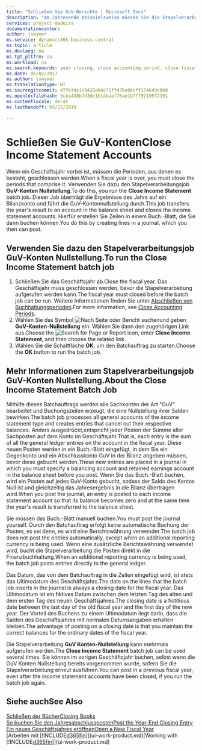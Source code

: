 ```yaml
---
title: "Schließen Sie GuV-Berichte | Microsoft Docs"
description: "Am Jahresende beispielsweise müssen Sie die Stapelverarbeitung \"GuV-Konten Nullstellung\" laufen lassen, um die Buchhaltungsperioden zu schließen, aus der sich das Geschäftsjahr zusammensetzt."
services: project-madeira
documentationcenter: 
author: jswymer
ms.service: dynamics365-business-central
ms.topic: article
ms.devlang: na
ms.tgt_pltfrm: na
ms.workload: na
ms.search.keywords: year closing, close accounting period, close fiscal year, bank account detailed trial balance
ms.date: 06/02/2017
ms.author: jswymer
ms.translationtype: HT
ms.sourcegitcommit: d7fb34e1c9428a64c71ff47be8bcff174649c00d
ms.openlocfilehash: 3cea438b7d3dc1b14baaf76ae1b7ff97195f2191
ms.contentlocale: de-at
ms.lasthandoff: 03/22/2018

---
```

# <a name="close-income-statement-accounts"></a><span data-ttu-id="be65d-103">Schließen Sie GuV-Konten</span><span class="sxs-lookup"><span data-stu-id="be65d-103">Close Income Statement Accounts</span></span>
<span data-ttu-id="be65d-104">Wenn ein Geschäftsjahr vorbei ist, müssen die Perioden, aus denen es besteht, geschlossen werden.</span><span class="sxs-lookup"><span data-stu-id="be65d-104">When a fiscal year is over, you must close the periods that comprise it.</span></span> <span data-ttu-id="be65d-105">Verwenden Sie dazu den Stapelverarbeitungsjob **GuV-Konten Nullstellung**.</span><span class="sxs-lookup"><span data-stu-id="be65d-105">To do this, you run the **Close Income Statement** batch job.</span></span> <span data-ttu-id="be65d-106">Dieser Job überträgt die Ergebnisse des Jahrs auf ein Bilanzkonto und führt die GuV-Kontennullstellung durch.</span><span class="sxs-lookup"><span data-stu-id="be65d-106">This job transfers the year's result to an account in the balance sheet and closes the income statement accounts.</span></span> <span data-ttu-id="be65d-107">Hierfür erstellen Sie Zeilen in einem Buch.-Blatt, die Sie dann buchen können.</span><span class="sxs-lookup"><span data-stu-id="be65d-107">You do this by creating lines in a journal, which you then can post.</span></span>

## <a name="to-run-the-close-income-statement-batch-job"></a><span data-ttu-id="be65d-108">Verwenden Sie dazu den Stapelverarbeitungsjob GuV-Konten Nullstellung.</span><span class="sxs-lookup"><span data-stu-id="be65d-108">To run the Close Income Statement batch job</span></span>
1. <span data-ttu-id="be65d-109">Schließen Sie das Geschäftsjahr ab.</span><span class="sxs-lookup"><span data-stu-id="be65d-109">Close the fiscal year.</span></span> <span data-ttu-id="be65d-110">Das Geschäftsjahr muss geschlossen werden, bevor die Stapelverarbeitung aufgerufen werden kann.</span><span class="sxs-lookup"><span data-stu-id="be65d-110">The fiscal year must closed before the batch job can be run.</span></span> <span data-ttu-id="be65d-111">Weitere Informationen finden Sie unter [Abschließen von Buchhaltungsperioden](year-close-account-periods.md).</span><span class="sxs-lookup"><span data-stu-id="be65d-111">For more information, see [Close Accounting Periods](year-close-account-periods.md).</span></span>
2. <span data-ttu-id="be65d-112">Wählen Sie das Symbol ![Nach Seite oder Bericht suchen](media/ui-search/search_small.png "Nach Seite oder Bericht suchen ")und geben **GuV-Konten-Nullstellung** ein. Wählen Sie dann den zugehörigen Link aus.</span><span class="sxs-lookup"><span data-stu-id="be65d-112">Choose the ![Search for Page or Report](media/ui-search/search_small.png "Search for Page or Report icon") icon, enter **Close Income Statement**, and then choose the related link.</span></span>
3. <span data-ttu-id="be65d-113">Wählen Sie die Schaltfläche **OK**, um den Batchauftrag zu starten.</span><span class="sxs-lookup"><span data-stu-id="be65d-113">Choose the **OK** button to run the batch job.</span></span>

## <a name="about-the-close-income-statement-batch-job"></a><span data-ttu-id="be65d-114">Mehr Informationen zum Stapelverarbeitungsjob GuV-Konten Nullstellung.</span><span class="sxs-lookup"><span data-stu-id="be65d-114">About the Close Income Statement Batch Job</span></span>
<span data-ttu-id="be65d-115">Mithilfe dieses Batchauftrags werden alle Sachkonten der Art "GuV" bearbeitet und Buchungszeilen erzeugt, die eine Nullstellung ihrer Salden bewirken.</span><span class="sxs-lookup"><span data-stu-id="be65d-115">The batch job processes all general accounts of the income statement type and creates entries that cancel out their respective balances.</span></span> <span data-ttu-id="be65d-116">Anders ausgedrückt,entspricht jeder Posten der Summe aller Sachposten auf dem Konto im Geschäftsjahr.</span><span class="sxs-lookup"><span data-stu-id="be65d-116">That is, each entry is the sum of all the general ledger entries on the account in the fiscal year.</span></span> <span data-ttu-id="be65d-117">Diese neuen Posten werden in ein Buch.-Blatt eingefügt, in dem Sie ein Gegenkonto und ein Abschlusskonto GuV in der Bilanz angeben müssen, bevor diese gebucht werden.</span><span class="sxs-lookup"><span data-stu-id="be65d-117">These new entries are placed in a journal in which you must specify a balancing account and retained earnings account in the balance sheet before you post.</span></span> <span data-ttu-id="be65d-118">Wenn Sie das Buch.-Blatt buchen, wird ein Posten auf jedes GuV-Konto gebucht, sodass der Saldo des Kontos Null ist und gleichzeitig das Jahresergebnis in die Bilanz übertragen wird.</span><span class="sxs-lookup"><span data-stu-id="be65d-118">When you post the journal, an entry is posted to each income statement account so that its balance becomes zero and at the same time the year's result is transferred to the balance sheet.</span></span>

<span data-ttu-id="be65d-119">Sie müssen das Buch.-Blatt manuell buchen.</span><span class="sxs-lookup"><span data-stu-id="be65d-119">You must post the journal yourself.</span></span> <span data-ttu-id="be65d-120">Durch den Batchauftrag erfolgt keine automatische Buchung der Posten, es sei denn, es wird eine Berichtswährung verwendet.</span><span class="sxs-lookup"><span data-stu-id="be65d-120">The batch job does not post the entries automatically, except when an additional reporting currency is being used.</span></span> <span data-ttu-id="be65d-121">Wenn eine zusätzliche Berichtswährung verwendet wird, bucht die Stapelverarbeitung die Posten direkt in die Finanzbuchhaltung.</span><span class="sxs-lookup"><span data-stu-id="be65d-121">When an additional reporting currency is being used, the batch job posts entries directly to the general ledger.</span></span>

<span data-ttu-id="be65d-122">Das Datum, das von dem Batchauftrag in die Zeilen eingefügt wird, ist stets das Ultimodatum des Geschäftsjahrs.</span><span class="sxs-lookup"><span data-stu-id="be65d-122">The date on the lines that the batch job inserts in the journal is always a closing date for the fiscal year.</span></span> <span data-ttu-id="be65d-123">Das Ultimodatum ist ein fiktives Datum zwischen dem letzten Tag des alten und dem ersten Tag des neuen Geschäftsjahres.</span><span class="sxs-lookup"><span data-stu-id="be65d-123">The closing date is a fictitious date between the last day of the old fiscal year and the first day of the new year.</span></span> <span data-ttu-id="be65d-124">Der Vorteil des Buchens zu einem Ultimodatum liegt darin, dass die Salden des Geschäftsjahres mit normalen Datumsangaben erhalten bleiben.</span><span class="sxs-lookup"><span data-stu-id="be65d-124">The advantage of posting on a closing date is that you maintain the correct balances for the ordinary dates of the fiscal year.</span></span>

<span data-ttu-id="be65d-125">Die Stapelverarbeitung **GuV Konten-Nullstellung** kann mehrmals aufgerufen werden.</span><span class="sxs-lookup"><span data-stu-id="be65d-125">The **Close Income Statement** batch job can be used several times.</span></span> <span data-ttu-id="be65d-126">Sie können im vorigen Geschäftsjahr buchen, selbst wenn die GuV Konten Nullstellung bereits vorgenommen wurde, sofern Sie die Stapelverarbeitung erneut ausführen.</span><span class="sxs-lookup"><span data-stu-id="be65d-126">You can post in a previous fiscal year, even after the income statement accounts have been closed, if you run the batch job again.</span></span>

## <a name="see-also"></a><span data-ttu-id="be65d-127">Siehe auch</span><span class="sxs-lookup"><span data-stu-id="be65d-127">See Also</span></span>
[<span data-ttu-id="be65d-128">Schließen der Bücher</span><span class="sxs-lookup"><span data-stu-id="be65d-128">Closing Books</span></span>](year-close-books.md)  
[<span data-ttu-id="be65d-129">So buchen Sie den Jahresabschlussposten</span><span class="sxs-lookup"><span data-stu-id="be65d-129">Post the Year-End Closing Entry</span></span>](year-how-post-year-end-close-entry.md)  
[<span data-ttu-id="be65d-130">Ein neues Geschäftsjahres eröffnen</span><span class="sxs-lookup"><span data-stu-id="be65d-130">Open a New Fiscal Year</span></span>](finance-how-open-new-fiscal-year.md)  
<span data-ttu-id="be65d-131">[Arbeiten mit [!INCLUDE[d365fin](includes/d365fin_md.md)]](ui-work-product.md)</span><span class="sxs-lookup"><span data-stu-id="be65d-131">[Working with [!INCLUDE[d365fin](includes/d365fin_md.md)]](ui-work-product.md)</span></span>

